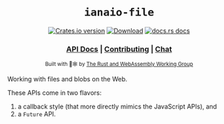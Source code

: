 <div align="center">

  <h1><code>ianaio-file</code></h1>

  <p>
    <a href="https://crates.io/crates/ianaio-file"><img src="https://img.shields.io/crates/v/ianaio-file.svg?style=flat-square" alt="Crates.io version" /></a>
    <a href="https://crates.io/crates/ianaio-file"><img src="https://img.shields.io/crates/d/ianaio-file.svg?style=flat-square" alt="Download" /></a>
    <a href="https://docs.rs/ianaio-file"><img src="https://img.shields.io/badge/docs-latest-blue.svg?style=flat-square" alt="docs.rs docs" /></a>
  </p>

  <h3>
    <a href="https://docs.rs/ianaio-file">API Docs</a>
    <span> | </span>
    <a href="https://github.com/rustwasm/ianaio/blob/master/CONTRIBUTING.md">Contributing</a>
    <span> | </span>
    <a href="https://discordapp.com/channels/442252698964721669/443151097398296587">Chat</a>
  </h3>

  <sub>Built with 🦀🕸 by <a href="https://rustwasm.github.io/">The Rust and WebAssembly Working Group</a></sub>
</div>


Working with files and blobs on the Web.

These APIs come in two flavors:

1. a callback style (that more directly mimics the JavaScript APIs), and
2. a `Future` API.
